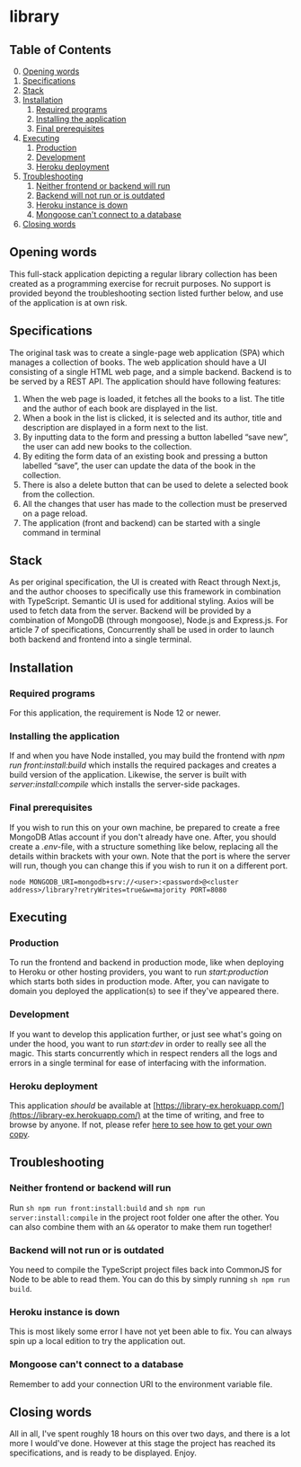 # library

## Table of Contents

0. [Opening words](#opening-words)
1. [Specifications](#specifications)
2. [Stack](#stack)
3. [Installation](#installation)
   1. [Required programs](#required-programs)
   2. [Installing the application](#installing-the-application)
   3. [Final prerequisites](#final-prerequisites)
4. [Executing](#executing)
   1. [Production](#production)
   2. [Development](#development)
   3. [Heroku deployment](#heroku-deployment)
5. [Troubleshooting](#troubleshooting)
   1. [Neither frontend or backend will run](#neither-frontend-or-backend-will-run)
   2. [Backend will not run or is outdated](#backend-will-not-run-or-is-outdated)
   3. [Heroku instance is down](#heroku-instance-is-down)
   4. [Mongoose can't connect to a database](#mongoose-cant-connect-to-a-database)
6. [Closing words](#closing-words)

## Opening words

This full-stack application depicting a regular library collection has been created as a programming exercise for recruit purposes. No support is provided beyond the troubleshooting section listed further below, and use of the application is at own risk.

## Specifications

The original task was to create a single-page web application (SPA) which manages a collection of books. The web application should have a UI consisting of a single HTML web page, and a simple backend. Backend is to be served by a REST API. The application should have following features:

1. When the web page is loaded, it fetches all the books to a list. The title and the
   author of each book are displayed in the list.
2. When a book in the list is clicked, it is selected and its author, title and description are
   displayed in a form next to the list.
3. By inputting data to the form and pressing a button labelled “save new”, the user can
   add new books to the collection.
4. By editing the form data of an existing book and pressing a button labelled “save”,
   the user can update the data of the book in the collection.
5. There is also a delete button that can be used to delete a selected book from the
   collection.
6. All the changes that user has made to the collection must be preserved on a page
   reload.
7. The application (front and backend) can be started with a single command in terminal

## Stack

As per original specification, the UI is created with React through Next.js, and the author chooses to specifically use this framework in combination with TypeScript. Semantic UI is used for additional styling. Axios will be used to fetch data from the server. Backend will be provided by a combination of MongoDB (through mongoose), Node.js and Express.js. For article 7 of specifications, Concurrently shall be used in order to launch both backend and frontend into a single terminal.

## Installation

### Required programs

For this application, the requirement is Node 12 or newer.

### Installing the application

If and when you have Node installed, you may build the frontend with _npm run front:install:build_ which installs the required packages and creates a build version of the application. Likewise, the server is built with _server:install:compile_ which installs the server-side packages.

### Final prerequisites

If you wish to run this on your own machine, be prepared to create a free MongoDB Atlas account if you don't already have one. After, you should create a _.env_-file, with a structure something like below, replacing all the details within brackets with your own. Note that the port is where the server will run, though you can change this if you wish to run it on a different port.

`node MONGODB_URI=mongodb+srv://<user>:<password>@<cluster address>/library?retryWrites=true&w=majority PORT=8080`

## Executing

### Production

To run the frontend and backend in production mode, like when deploying to Heroku or other hosting providers, you want to run _start:production_ which starts both sides in production mode. After, you can navigate to domain you deployed the application(s) to see if they've appeared there.

### Development

If you want to develop this application further, or just see what's going on under the hood, you want to run _start:dev_ in order to really see all the magic. This starts concurrently which in respect renders all the logs and errors in a single terminal for ease of interfacing with the information.

### Heroku deployment

This application _should_ be available at [https://library-ex.herokuapp.com/](https://library-ex.herokuapp.com/) at the time of writing, and free to browse by anyone. If not, please refer [here to see how to get your own copy](#installing).

## Troubleshooting

### Neither frontend or backend will run

Run `sh npm run front:install:build` and `sh npm run server:install:compile` in the project root folder one after the other. You can also combine them with an `&&` operator to make them run together!

### Backend will not run or is outdated

You need to compile the TypeScript project files back into CommonJS for Node to be able to read them. You can do this by simply running `sh npm run build`.

### Heroku instance is down

This is most likely some error I have not yet been able to fix. You can always spin up a local edition to try the application out.

### Mongoose can't connect to a database

Remember to add your connection URI to the environment variable file.

## Closing words

All in all, I've spent roughly 18 hours on this over two days, and there is a lot more I would've done. However at this stage the project has reached its specifications, and is ready to be displayed. Enjoy.
